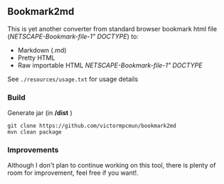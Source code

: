 ## Bookmark2md

This is yet another converter from standard browser bookmark html file (*NETSCAPE-Bookmark-file-1" DOCTYPE*) to: 

* Markdown (.md)
* Pretty HTML
* Raw importable HTML *NETSCAPE-Bookmark-file-1" DOCTYPE*


See `./resources/usage.txt` for usage details


### Build

Generate jar (in **/dist** )

```	
git clone https://github.com/victormpcmun/bookmark2md	
mvn clean package	
```


### Improvements

Although I don't plan to continue working on this tool, there is plenty of room for improvement, feel free if you want!.
